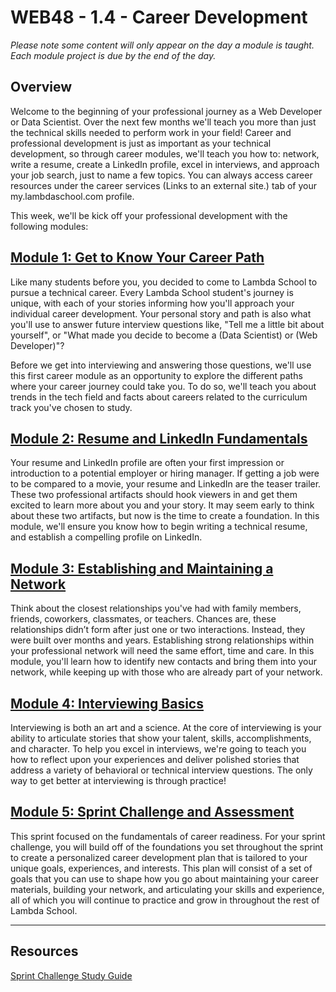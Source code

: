 # WEB48 - 1.4 - Career Development

*Please note some content will only appear on the day a module is taught. Each module project is due by the end of the day.*

## Overview

Welcome to the beginning of your professional journey as a Web Developer or Data Scientist. Over the next few months we'll teach you more than just the technical skills needed to perform work in your field! Career and professional development is just as important as your technical development, so through career modules, we'll teach you how to: network, write a resume, create a LinkedIn profile, excel in interviews, and approach your job search, just to name a few topics. You can always access career resources under the career services (Links to an external site.) tab of your my.lambdaschool.com profile.

This week, we'll be kick off your professional development with the following modules:

## [Module 1: Get to Know Your Career Path](https://github.com/beatlesm/web/tree/main/1.3/project131)

Like many students before you, you decided to come to Lambda School to pursue a technical career. Every Lambda School student's journey is unique, with each of your stories informing how you'll approach your individual career development. Your personal story and path is also what you'll use to answer future interview questions like, "Tell me a little bit about yourself", or "What made you decide to become a (Data Scientist) or (Web Developer)"?

Before we get into interviewing and answering those questions, we'll use this first career module as an opportunity to explore the different paths where your career journey could take you. To do so, we'll teach you about trends in the tech field and facts about careers related to the curriculum track you've chosen to study.

## [Module 2: Resume and LinkedIn Fundamentals](https://github.com/beatlesm/web/tree/main/1.3/project132)

Your resume and LinkedIn profile are often your first impression or introduction to a potential employer or hiring manager. If getting a job were to be compared to a movie, your resume and LinkedIn are the teaser trailer. These two professional artifacts should hook viewers in and get them excited to learn more about you and your story. It may seem early to think about these two artifacts, but now is the time to create a foundation. In this module, we'll ensure you know how to begin writing a technical resume, and establish a compelling profile on LinkedIn.

## [Module 3: Establishing and Maintaining a Network](https://github.com/beatlesm/web/tree/main/1.3/project133)

Think about the closest relationships you've had with family members, friends, coworkers, classmates, or teachers. Chances are, these relationships didn’t form after just one or two interactions. Instead, they were built over months and years. Establishing strong relationships within your professional network will need the same effort, time and care. In this module, you'll learn how to identify new contacts and bring them into your network, while keeping up with those who are already part of your network.

## [Module 4: Interviewing Basics](https://github.com/beatlesm/web/tree/main/1.3/project134)

Interviewing is both an art and a science. At the core of interviewing is your ability to articulate stories that show your talent, skills, accomplishments, and character. To help you excel in interviews, we're going to teach you how to reflect upon your experiences and deliver polished stories that address a variety of behavioral or technical interview questions. The only way to get better at interviewing is through practice!

## [Module 5: Sprint Challenge and Assessment](https://github.com/beatlesm/web/tree/main/1.3/sprint13)

This sprint focused on the fundamentals of career readiness. For your sprint challenge, you will build off of the foundations you set throughout the sprint to create a personalized career development plan that is tailored to your unique goals, experiences, and interests. This plan will consist of a set of goals that you can use to shape how you go about maintaining your career materials, building your network, and articulating your skills and experience, all of which you will continue to practice and grow in throughout the rest of Lambda School.

-------------------------------------------------------------------

## Resources
 
 [Sprint Challenge Study Guide]()

